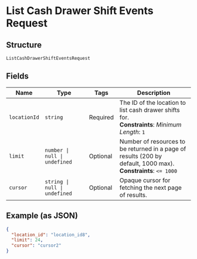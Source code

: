 <!-- Optimized: 2025-10-06 -->
<!-- RPM: 1.6.2.1.1.6.2.1_list-cash-drawer-shift-events-request_20251006 -->
<!-- Session: E2E RPM DNA Application -->
<!-- AOM: RND (Reggie & Dro) -->
<!-- COI: TECHNOLOGY -->
<!-- RPM: HIGH -->
<!-- ACTION: BUILD -->

# List Cash Drawer Shift Events Request

## Structure

`ListCashDrawerShiftEventsRequest`

## Fields

| Name | Type | Tags | Description |
|  --- | --- | --- | --- |
| `locationId` | `string` | Required | The ID of the location to list cash drawer shifts for.<br>**Constraints**: *Minimum Length*: `1` |
| `limit` | `number \| null \| undefined` | Optional | Number of resources to be returned in a page of results (200 by<br>default, 1000 max).<br>**Constraints**: `<= 1000` |
| `cursor` | `string \| null \| undefined` | Optional | Opaque cursor for fetching the next page of results. |

## Example (as JSON)

```json
{
  "location_id": "location_id8",
  "limit": 24,
  "cursor": "cursor2"
}
```
